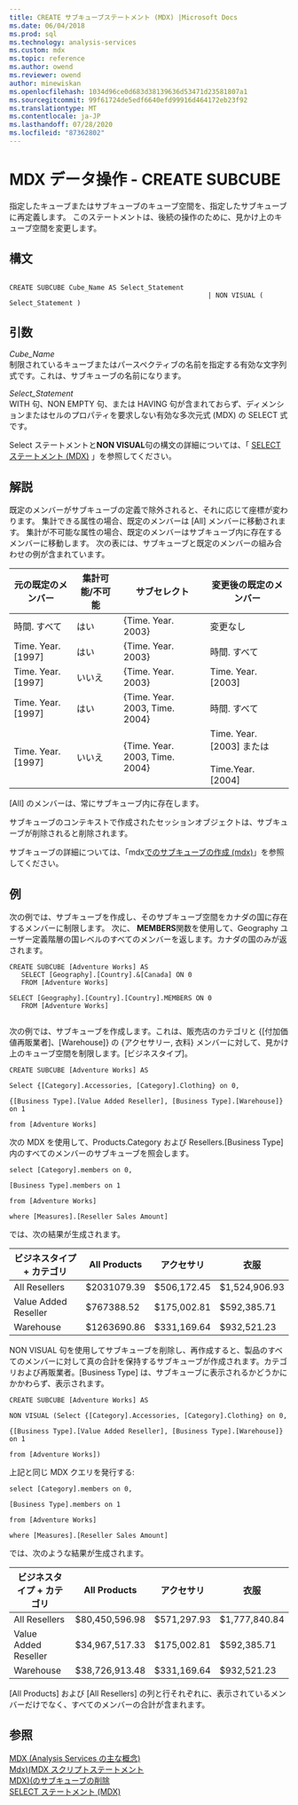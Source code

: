 ```yaml
---
title: CREATE サブキューブステートメント (MDX) |Microsoft Docs
ms.date: 06/04/2018
ms.prod: sql
ms.technology: analysis-services
ms.custom: mdx
ms.topic: reference
ms.author: owend
ms.reviewer: owend
author: minewiskan
ms.openlocfilehash: 1034d96ce0d683d38139636d53471d23581807a1
ms.sourcegitcommit: 99f61724de5edf6640efd99916d464172eb23f92
ms.translationtype: MT
ms.contentlocale: ja-JP
ms.lasthandoff: 07/28/2020
ms.locfileid: "87362802"
---
```

# <a name="mdx-data-definition---create-subcube"></a>MDX データ操作 - CREATE SUBCUBE


  指定したキューブまたはサブキューブのキューブ空間を、指定したサブキューブに再定義します。 このステートメントは、後続の操作のために、見かけ上のキューブ空間を変更します。  
  
## <a name="syntax"></a>構文  
  
```  
  
CREATE SUBCUBE Cube_Name AS Select_Statement  
                                                  | NON VISUAL ( Select_Statement )  
```  
  
## <a name="arguments"></a>引数  
 *Cube_Name*  
 制限されているキューブまたはパースペクティブの名前を指定する有効な文字列式です。これは、サブキューブの名前になります。  
  
 *Select_Statement*  
 WITH 句、NON EMPTY 句、または HAVING 句が含まれておらず、ディメンションまたはセルのプロパティを要求しない有効な多次元式 (MDX) の SELECT 式です。  
  
 Select ステートメントと**NON VISUAL**句の構文の詳細については、「 [SELECT ステートメント &#40;MDX&#41;](../mdx/mdx-data-manipulation-select.md) 」を参照してください。  
  
## <a name="remarks"></a>解説  
 既定のメンバーがサブキューブの定義で除外されると、それに応じて座標が変わります。 集計できる属性の場合、既定のメンバーは [All] メンバーに移動されます。 集計が不可能な属性の場合、既定のメンバーはサブキューブ内に存在するメンバーに移動します。 次の表には、サブキューブと既定のメンバーの組み合わせの例が含まれています。  
  
|元の既定のメンバー|集計可能/不可能|サブセレクト|変更後の既定のメンバー|  
|-----------------------------|-----------------------|---------------|----------------------------|  
|時間. すべて|はい|{Time. Year. 2003}|変更なし|  
|Time. Year.[1997]|はい|{Time. Year. 2003}|時間. すべて|  
|Time. Year.[1997]|いいえ|{Time. Year. 2003}|Time. Year.[2003]|  
|Time. Year.[1997]|はい|{Time. Year. 2003, Time. 2004}|時間. すべて|  
|Time. Year.[1997]|いいえ|{Time. Year. 2003, Time. 2004}|Time. Year.[2003] または<br /><br /> Time.Year.[2004]|  
  
 [All] のメンバーは、常にサブキューブ内に存在します。  
  
 サブキューブのコンテキストで作成されたセッションオブジェクトは、サブキューブが削除されると削除されます。  
  
 サブキューブの詳細については、「mdx[でのサブキューブの作成 &#40;mdx&#41;](https://docs.microsoft.com/analysis-services/multidimensional-models/mdx/building-subcubes-in-mdx-mdx)」を参照してください。  
  
## <a name="example"></a>例  
 次の例では、サブキューブを作成し、そのサブキューブ空間をカナダの国に存在するメンバーに制限します。 次に、 **MEMBERS**関数を使用して、Geography ユーザー定義階層の国レベルのすべてのメンバーを返します。カナダの国のみが返されます。  
  
```  
CREATE SUBCUBE [Adventure Works] AS  
   SELECT [Geography].[Country].&[Canada] ON 0  
   FROM [Adventure Works]  
  
SELECT [Geography].[Country].[Country].MEMBERS ON 0  
   FROM [Adventure Works]  
  
```  
  
 次の例では、サブキューブを作成します。これは、販売店のカテゴリと {[付加価値再販業者]、[Warehouse]} の {アクセサリー, 衣料} メンバーに対して、見かけ上のキューブ空間を制限します。[ビジネスタイプ]。  
  
 `CREATE SUBCUBE [Adventure Works] AS`  
  
 `Select {[Category].Accessories, [Category].Clothing} on 0,`  
  
 `{[Business Type].[Value Added Reseller], [Business Type].[Warehouse]} on 1`  
  
 `from [Adventure Works]`  
  
 次の MDX を使用して、Products.Category および Resellers.[Business Type] 内のすべてのメンバーのサブキューブを照会します。  
  
 `select [Category].members on 0,`  
  
 `[Business Type].members on 1`  
  
 `from [Adventure Works]`  
  
 `where [Measures].[Reseller Sales Amount]`  
  
 では、次の結果が生成されます。  
  
|ビジネスタイプ + カテゴリ|All Products|アクセサリ|衣服|  
|-|-|-|-|  
|All Resellers|$2031079.39|$506,172.45|$1,524,906.93|  
|Value Added Reseller|$767388.52|$175,002.81|$592,385.71|  
|Warehouse|$1263690.86|$331,169.64|$932,521.23|  
  
 NON VISUAL 句を使用してサブキューブを削除し、再作成すると、製品のすべてのメンバーに対して真の合計を保持するサブキューブが作成されます。カテゴリおよび再販業者。[Business Type] は、サブキューブに表示されるかどうかにかかわらず、表示されます。  
  
 `CREATE SUBCUBE [Adventure Works] AS`  
  
 `NON VISUAL (Select {[Category].Accessories, [Category].Clothing} on 0,`  
  
 `{[Business Type].[Value Added Reseller], [Business Type].[Warehouse]} on 1`  
  
 `from [Adventure Works])`  
  
 上記と同じ MDX クエリを発行する:  
  
 `select [Category].members on 0,`  
  
 `[Business Type].members on 1`  
  
 `from [Adventure Works]`  
  
 `where [Measures].[Reseller Sales Amount]`  
  
 では、次のような結果が生成されます。  
  
|ビジネスタイプ + カテゴリ|All Products|アクセサリ|衣服|  
|-|-|-|-|  
|All Resellers|$80,450,596.98|$571,297.93|$1,777,840.84|  
|Value Added Reseller|$34,967,517.33|$175,002.81|$592,385.71|  
|Warehouse|$38,726,913.48|$331,169.64|$932,521.23|  
  
 [All Products] および [All Resellers] の列と行それぞれに、表示されているメンバーだけでなく、すべてのメンバーの合計が含まれます。  
  
## <a name="see-also"></a>参照  
 [MDX &#40;Analysis Services の主な概念&#41;](https://docs.microsoft.com/analysis-services/multidimensional-models/mdx/key-concepts-in-mdx-analysis-services)   
 [Mdx&#41;&#40;MDX スクリプトステートメント](../mdx/mdx-scripting-statements-mdx.md)   
 [MDX&#41;&#40;のサブキューブの削除](../mdx/mdx-data-definition-drop-subcube.md)   
 [SELECT ステートメント &#40;MDX&#41;](../mdx/mdx-data-manipulation-select.md)  
  
  
